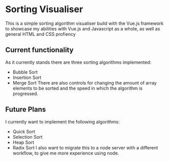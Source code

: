 # Sorting Visualiser
This is a simple sorting algorithm visualiser build with the Vue.js framework to showcase my abilities with Vue.js and Javascript as a whole, as well as general HTML and CSS profiency
## Current functionality
As it currently stands there are three sorting algorithms implemented:
- Bubble Sort
- Insertion Sort
- Merge Sort
There are also controls for changing the amount of array elements to be sorted and the speed in which the algorithm is progressed.
## Future Plans
I currently want to implement the following algorithms:
- Quick Sort
- Selection Sort
- Heap Sort
- Radix Sort
I also want to migrate this to a node server with a different workflow, to give me more experience using node.
